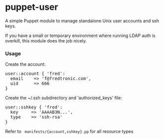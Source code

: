 puppet-user
===========

A simple Puppet module to manage standalone Unix user accounts and ssh keys.
 
If you have a small or temporary environment where running LDAP auth is overkill, this module does the job nicely.

### Usage

Create the account:

<pre>
user::account { 'fred':
  email    => 'f@fredtronic.com',
  uid      => 666
}
</pre>
 
Create the ~/.ssh subdirectory and 'authorized_keys' file:
 
<pre>
user::sshkey { 'fred':
  key     => 'AAAAB3N...',
  type    => 'ssh-rsa'
}
</pre>
 
Refer to <code> manifests/{account,sshkey}.pp</code> for all resource types
